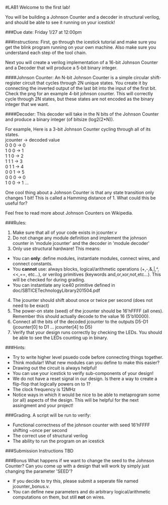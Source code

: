 #LAB1
Welcome to the first lab!


You will be building a Johnson Counter and a decoder in structural verilog, and should be able to see it running on your icestick!

###Due date: 
Friday 1/27 at 12:00pm

###Instructions:
First, go through the icestick tutorial and make sure you get the blink program running on your own machine. Also make sure you understand each step of the tool chain.

Next you will create a verilog implementation of a 16-bit Johnson Counter and a Decoder that will produce a 5-bit binary integer.

####Johnson Counter:
An N-bit Johnson Counter is a simple circular shift-register circuit that cycles through 2N unique states. You create it by connecting the inverted output of the last bit into the input of the first bit. Check the png for an example 4-bit johnson counter. This will correctly cycle through 2N states, but these states are not encoded as the binary integer that we want. 

####Decoder:
This decoder will take in the N bits of the Johnson Counter and produce a binary integer (of bitsize (log2(2*N)).


For example, Here is a 3-bit Johnson Counter cycling through all of its states.  
jcounter -> decoded value  
0 0 0    -> 0  
1 0 0    -> 1  
1 1 0    -> 2  
1 1 1    -> 3  
0 1 1    -> 4  
0 0 1    -> 5  
0 0 0	  -> 0  
1 0 0    -> 1
...



One cool thing about a Johnson Counter is that any state transition only changes 1 bit! This is called a Hamming distance of 1. What could this be useful for?

Feel free to read more about Johnson Counters on Wikipedia.

###Rules:

1. Make sure that all of your code exists in jcounter.v
2. Do not change any module definition and implement the johnson counter in 'module jcounter' and the decoder in 'module decoder'
3. Only use structural hardware! This means:
  * You can **only**: define modules, instantiate modules, connect wires, and connect constants. 
  * You **cannot** use: always blocks, logical/arithmetic operations (+,-,&,|,^,<<,==, etc...), or verilog primitives (keywords and,or,xor,not,etc...). This will be checked for during grading.  
  * You can instantiate any ice40 primitive defined in doc/SBTICETechnologyLibrary201504.pdf
4. The jcounter should shift about once or twice per second (does not need to be exact)
5. The power-on state (seed) of the jcounter should be 16'hFFFF (all ones). Remember this should actually decode to the value 16 (5'b10000).
6. Connect all the bits of the decoded jcounter to the outputs D5-D1 (jcounter[0] to D1 ... jcounter[4] to D5)  
7. Verify that your design runs correctly by checking the LEDs. You should be able to see the LEDs counting up in binary. 

###Hints: 
  * Try to write higher level psuedo code before connecting things together. 
  * Think modular! What new modules can you define to make this easier?
  * Drawing out the circuit is always helpful!
  * You can use your icestick to verify sub-components of your design! 
  * We do not have a reset signal in our design. Is there a way to create a flip-flop that logically powers on to 1?
  * The clock frequency is 12MHz  
  * Notice ways in which it would be nice to be able to metaprogram some (or all) aspects of the design. This will be helpful for the next assingment and your project!  

###Grading.
A script will be run to verify:
  
  * Functional correctness of the johnson counter with seed 16'hFFFF shifting ~once per second
  * The correct use of structural verilog
  * The ability to run the program on an icestick
    

###Submission Instructions
  TBD

###Bonus
  What happens if we want to change the seed to the Johnson Counter? Can you come up with a design that will work by simply just changing the parameter 'SEED'?
   
   * If you decide to try this, please submit a seperate file named jcounter_bonus.v.
   * You can define new parameters and do arbitrary logical/arithmetic computations on them, but still **not** on wires.

